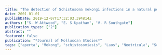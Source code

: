 ```yaml
---
title: "The detection of Schistosoma mekongi infections in a natural population of Neotricula aperta at Khong Island, Laos, and the control of Mekong schistosomiasis"
date: 2001-01-01
publishDate: 2019-12-07T17:32:03.394814Z
authors: ["S. W Attwood", "E. S Upatham", "V. R Southgate"]
publication_types: ["2"]
abstract: ""
featured: false
publication: "*Journal of Molluscan Studies*"
tags: ["aperta", "Mekong", "schistosomiasis", "Laos", "Neotricula", "Schistosoma-mekongi", "population", "islands", "control", "Khong", "detection"]
---
```


